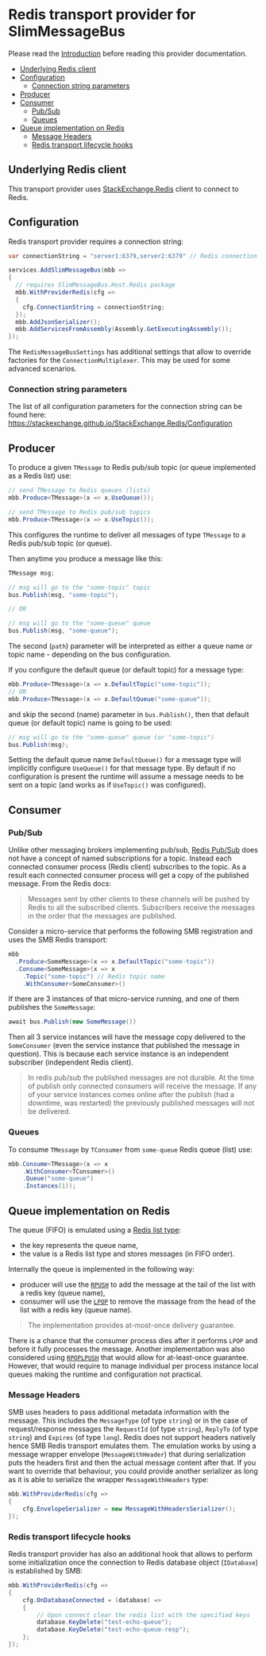# Redis transport provider for SlimMessageBus <!-- omit in toc -->

Please read the [Introduction](intro.md) before reading this provider documentation.

- [Underlying Redis client](#underlying-redis-client)
- [Configuration](#configuration)
  - [Connection string parameters](#connection-string-parameters)
- [Producer](#producer)
- [Consumer](#consumer)
  - [Pub/Sub](#pubsub)
  - [Queues](#queues)
- [Queue implementation on Redis](#queue-implementation-on-redis)
  - [Message Headers](#message-headers)
  - [Redis transport lifecycle hooks](#redis-transport-lifecycle-hooks)

## Underlying Redis client

This transport provider uses [StackExchange.Redis](https://stackexchange.github.io/StackExchange.Redis) client to connect to Redis.

## Configuration

Redis transport provider requires a connection string:

```cs
var connectionString = "server1:6379,server2:6379" // Redis connection string

services.AddSlimMessageBus(mbb =>
{
  // requires SlimMessageBus.Host.Redis package
  mbb.WithProviderRedis(cfg =>
  {
    cfg.ConnectionString = connectionString;
  });
  mbb.AddJsonSerializer();
  mbb.AddServicesFromAssembly(Assembly.GetExecutingAssembly());
});
```

The `RedisMessageBusSettings` has additional settings that allow to override factories for the `ConnectionMultiplexer`. This may be used for some advanced scenarios.

### Connection string parameters

The list of all configuration parameters for the connection string can be found here:
https://stackexchange.github.io/StackExchange.Redis/Configuration

## Producer

To produce a given `TMessage` to Redis pub/sub topic (or queue implemented as a Redis list) use:

```cs
// send TMessage to Redis queues (lists)
mbb.Produce<TMessage>(x => x.UseQueue()); 

// send TMessage to Redis pub/sub topics
mbb.Produce<TMessage>(x => x.UseTopic());
```

This configures the runtime to deliver all messages of type `TMessage` to a Redis pub/sub topic (or queue).

Then anytime you produce a message like this:

```cs
TMessage msg;

// msg will go to the "some-topic" topic
bus.Publish(msg, "some-topic");

// OR

// msg will go to the "some-queue" queue
bus.Publish(msg, "some-queue");
```

The second (`path`) parameter will be interpreted as either a queue name or topic name - depending on the bus configuration.

If you configure the default queue (or default topic) for a message type:

```cs
mbb.Produce<TMessage>(x => x.DefaultTopic("some-topic"));
// OR
mbb.Produce<TMessage>(x => x.DefaultQueue("some-queue"));    
```

and skip the second (name) parameter in `bus.Publish()`, then that default queue (or default topic) name is going to be used:

```cs
// msg will go to the "some-queue" queue (or "some-topic")
bus.Publish(msg);
```

Setting the default queue name `DefaultQueue()` for a message type will implicitly configure `UseQueue()` for that message type. By default if no configuration is present the runtime will assume a message needs to be sent on a topic (and works as if `UseTopic()` was configured).

## Consumer

### Pub/Sub

Unlike other messaging brokers implementing pub/sub, [Redis Pub/Sub](https://redis.io/docs/manual/pubsub/) does not have a concept of named subscriptions for a topic. Instead each connected consumer process (Redis client) subscribes to the topic. As a result each connected consumer process will get a copy of the published message.
From the Redis docs:

> Messages sent by other clients to these channels will be pushed by Redis to all the subscribed clients. Subscribers receive the messages in the order that the messages are published.

Consider a micro-service that performs the following SMB registration and uses the SMB Redis transport:

```cs
mbb
  .Produce<SomeMessage>(x => x.DefaultTopic("some-topic"))
  .Consume<SomeMessage>(x => x
    .Topic("some-topic") // Redis topic name
    .WithConsumer<SomeConsumer>()

```

If there are 3 instances of that micro-service running, and one of them publishes the `SomeMessage`:

```cs
await bus.Publish(new SomeMessage())
```

Then all 3 service instances will have the message copy delivered to the `SomeConsumer` (even the service instance that published the message in question).
This is because each service instance is an independent subscriber (independent Redis client).

> In redis pub/sub the published messages are not durable. At the time of publish only connected consumers will receive the message. If any of your service instances comes online after the publish (had a downtime, was restarted) the previously published messages will not be delivered.

### Queues

To consume `TMessage` by `TConsumer` from `some-queue` Redis queue (list) use:

```cs
mbb.Consume<TMessage>(x => x
    .WithConsumer<TConsumer>()
    .Queue("some-queue")
    .Instances(1));
```

## Queue implementation on Redis

The queue (FIFO) is emulated using a [Redis list type](https://redis.io/docs/data-types/lists/):

- the key represents the queue name,
- the value is a Redis list type and stores messages (in FIFO order).

Internally the queue is implemented in the following way:

- producer will use the [`RPUSH`](https://redis.io/commands/rpush) to add the message at the tail of the list with a redis key (queue name),
- consumer will use the [`LPOP`](https://redis.io/commands/lpop) to remove the massage from the head of the list with a redis key (queue name).

> The implementation provides at-most-once delivery guarantee.

There is a chance that the consumer process dies after it performs `LPOP` and before it fully processes the message.
Another implementation was also considered using [`RPOPLPUSH`](https://redis.io/commands/rpoplpush) that would allow for at-least-once guarantee.
However, that would require to manage individual per process instance local queues making the runtime and configuration not practical.

### Message Headers

SMB uses headers to pass additional metadata information with the message. This includes the `MessageType` (of type `string`) or in the case of request/response messages the `RequestId` (of type `string`), `ReplyTo` (of type `string`) and `Expires` (of type `long`).
Redis does not support headers natively hence SMB Redis transport emulates them.
The emulation works by using a message wrapper envelope (`MessageWithHeader`) that during serialization puts the headers first and then the actual message content after that. If you want to override that behaviour, you could provide another serializer as long as it is able to serialize the wrapper `MessageWithHeaders` type:

```cs
mbb.WithProviderRedis(cfg => 
{ 
    cfg.EnvelopeSerializer = new MessageWithHeadersSerializer();
});
```

### Redis transport lifecycle hooks

Redis transport provider has also an additional hook that allows to perform some initialization once the connection to Redis database object (`IDatabase`) is established by SMB:

```cs
mbb.WithProviderRedis(cfg =>
{
    cfg.OnDatabaseConnected = (database) =>
    {
        // Upon connect clear the redis list with the specified keys
        database.KeyDelete("test-echo-queue");
        database.KeyDelete("test-echo-queue-resp");
    };
});
```
